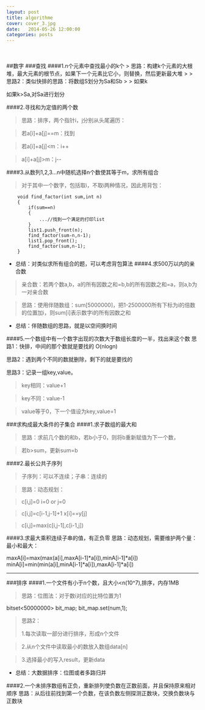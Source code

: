 ```yaml
---
layout: post
title: algorithme
cover: cover_3.jpg
date:   2014-05-26 12:00:00
categories: posts
---
```

<br/>
<br/>
##数字
###查找
####1.n个元素中查找最小的k个
> 思路：构建k个元素的大根堆，最大元素的根节点，如果下一个元素比它小，则替换，然后更新最大堆
> 
> 思路2：类似快排的思路：将数组S划分为Sa和Sb
> 
> 如果k<Sa，返回Sa,然后在Sb中查找k-Sa.length个元素

>如果k>Sa,对Sa进行划分

####2.寻找和为定值的两个数
>思路：排序，两个指针i，j分别从头尾遍历：

>若a[i]+a[j]==m：找到

>若a[i]+a[j]<m：i++

>a[i]+a[j]>m：j--

####3.从数列1,2,3...n中随机选择n个数使其等于m，求所有组合
>对于其中一个数字，包括取i，不取i两种情况，因此用背包：

		void find_factor(int sum,int n)
		{
			if(sum==n)
			{
				...//找到一个满足的打印list
			}
			list1.push_front(n);
			find_factor(sum-n,n-1);
			list1.pop_front();
			find_factor(sum,n-1);
		}


+ 总结：对类似求所有组合的题，可以考虑背包算法
####4.求500万以内的亲合数
>亲合数：若两个数a,b，a的所有因数之和=b,b的所有因数之和=a，则a,b为一对亲合数

>思路：使用伴随数组：sum[5000000]，把1-2500000所有下标为i的倍数的位置加i，则sum[i]表示数字i的所有因数之和

+ 总结：伴随数组的思路，就是以空间换时间


####5.一个数组中有一个数字出现的次数大于数组长度的一半，找出来这个数
思路1：快排，中间的那个数就是要找的 O(nlogn)

思路2：遇到两个不同的数就删除，剩下的就是要找的

思路3：记录一组key,value。
>key相同：value+1

>key不同：value-1

>value等于0，下一个值设为key,value=1

###求构成最大条件的子集合
####1.求子数组的最大和
>思路：求前几个数的和b，若b小于0，则将b重新赋值为下一个数，

>若b>sum，更新sum=b

####2.最长公共子序列
>子序列：可以不连续；子串：连续的

>思路：动态规划：

>c[i,j]=0    i=0 or j=0

>c[i,j]=c[i-1,j-1]+1  x[i]==y[j]

>c[i,j]=max(c[i,j-1],c[i-1,j])  


####3.求最大乘积连续子串的值，有正负零
思路：动态规划，需要维护两个量：最小和最大：

maxA[i]=max(max(a[i],maxA[i-1]*a[i]),minA[i-1]*a[i])
minA[i]=min(min(a[i],minA[i-1]*a[i]),maxA[i-1]*a[i])

---

###排序
####1.一个文件有小于n个数，且大小<n(10^7),排序，内存1MB
>思路：位图法：对于数i对应的比特位置为1

bitset<50000000> bit_map;
bit_map.set(num,1);

>思路2：
>
>1.每次读取一部分进行排序，形成n个文件

>2.从n个文件中读取最小的数放入数组data[n]

>3.选择最小的写入result，更新data

+ 总结：大数据排序：位图或者多路归并


####2.一个未排序数组有正负，重新排列使负数在正数前面，并且保持原来相对顺序
思路：从后往前找到第一个负数，在该负数左侧探测正数块，交换负数块与正数块

